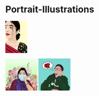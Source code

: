 # Portrait-Illustrations


<img
  src="https://github.com/n0ush1n/Portrait-Illustrations/blob/main/164204008_937551573718506_7557819539585599779_n.jpg"
   height="100px" >
  
  <img
  src="https://github.com/n0ush1n/Portrait-Illustrations/blob/main/176258223_1532850190253687_2342296429643613396_n.jpg"
   height="100px" >
<img src="https://github.com/n0ush1n/Portrait-Illustrations/blob/main/Untitled-2%20(1).jpg" height="100px" />
